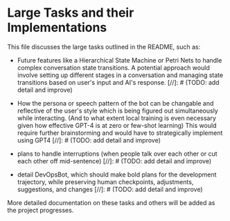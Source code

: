 # Large Tasks and their Implementations

This file discusses the large tasks outlined in the README, such as:

- Future features like a Hierarchical State Machine or Petri Nets to handle complex conversation state transitions. A potential approach would involve setting up different stages in a conversation and managing state transitions based on user's input and AI's response.
[//]: # (TODO: add detail and improve)

- How the persona or speech pattern of the bot can be changable and reflective of the user's style which is being figured out simultaneously while interacting. (And to what extent local training is even necessary given how effective GPT-4 is at zero or few-shot learning) This would require further brainstorming and would have to strategically implement using GPT4
[//]: # (TODO: add detail and improve)

- plans to handle interruptions (when people talk over each other or cut each other off mid-sentence)
[//]: # (TODO: add detail and improve)

- detail DevOpsBot, which should make bold plans for the development trajectory, while preserving human checkpoints, adjustments, suggestions, and changes
[//]: # (TODO: add detail and improve)

More detailed documentation on these tasks and others will be added as the project progresses.